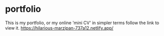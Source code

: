 # portfolio
This is my portfolio, or my online 'mini CV' in simpler terms
follow the link to view it.
https://hilarious-marzipan-737a12.netlify.app/

